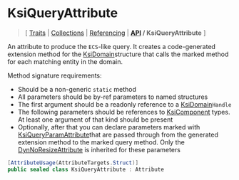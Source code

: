 # KsiQueryAttribute

> \[ [Traits](../traits.md)
> \| [Collections](../collections.md)
> \| [Referencing](../borrow-checker-at-home.md)
> \| **[API](index.g.md) / KsiQueryAttribute**
> \]

An attribute to produce the `ECS`-like query.
It creates a code-generated extension method for the [KsiDomain](T.KsiDomainAttribute.g.md)structure that calls the marked method for each matching entity in the domain.

Method signature requirements: 
- Should be a non-generic `static` method
- All parameters should be by-ref parameters to named structures
- The first argument should be a readonly reference to
a [KsiDomain](T.KsiDomainAttribute.g.md)`Handle`
- The following parameters should be references to [KsiComponent](T.KsiComponentAttribute.g.md) types.
At least one argument of that kind should be present
- Optionally, after that you can declare parameters marked with [KsiQueryParamAttribute](T.KsiQueryParamAttribute.g.md)that are passed through from the generated extension method to the marked query method.
Only the [DynNoResizeAttribute](T.DynNoResizeAttribute.g.md) is inherited for these parameters

```csharp
[AttributeUsage(AttributeTargets.Struct)]
public sealed class KsiQueryAttribute : Attribute
```

